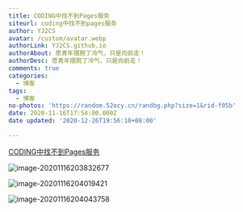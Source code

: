 ```yaml
---
title: CODING中找不到Pages服务
siteurl: coding中找不到pages服务
author: YJ2CS
avatar: /custom/avatar.webp
authorLink: YJ2CS.github.io
authorAbout: 愿青年摆脱了冷气，只是向前走！
authorDesc: 愿青年摆脱了冷气，只是向前走！
comments: true
categories:
  - 博客
tags:
  - 博客
no-photos: 'https://random.52ecy.cn/randbg.php?size=1&rid-f05b'
date: 2020-11-16T17:54:00.000Z
date updated: '2020-12-26T19:56:10+08:00'

---
```


[CODING中找不到Pages服务](https://blog.csdn.net/qq-41890607/article/details/104338125)

![image-20201116203832677](image-20201116203832677.png)

![image-20201116204019421](image-20201116204019421.png)

![image-20201116204043758](image-20201116204043758.png)
